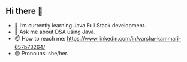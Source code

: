 ## Hi there 👋

<!--
**VarshaKammari/VarshaKammari** is a ✨ _special_ ✨ repository because its `README.md` (this file) appears on your GitHub profile.

Here are some ideas to get you started:

- 🔭 I’m currently working on ...
-->
- 🌱 I’m currently learning Java Full Stack development.
- 💬 Ask me about DSA using Java.
- 📫 How to reach me: https://www.linkedin.com/in/varsha-kammari-657b73264/
- 😄 Pronouns: she/her.
<!--
- 👯 I’m looking to collaborate on ...
- 🤔 I’m looking for help 
- ⚡ Fun fact: ...
-->




